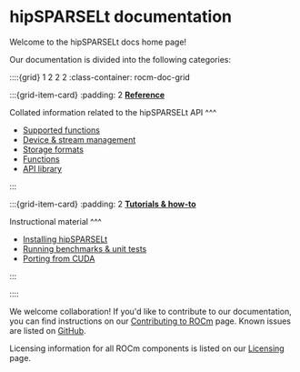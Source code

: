 # hipSPARSELt documentation

Welcome to the hipSPARSELt docs home page!

Our documentation is divided into the following categories:

::::{grid} 1 2 2 2
:class-container: rocm-doc-grid

:::{grid-item-card}
:padding: 2
**[Reference](./reference/api-library.md)**

Collated information related to the hipSPARSELt API
^^^

* [Supported functions](./reference/supported-functions.md)
* [Device & stream management](./reference/device-stream-manage.md)
* [Storage formats](./reference/storage-format.md)
* [Functions](./reference/functions.md)
* [API library](../doxygen/docBin/html/index)

:::

:::{grid-item-card}
:padding: 2
**[Tutorials & how-to](./tutorials/index.md)**

Instructional material
^^^

* [Installing hipSPARSELt](./tutorials/install/linux.md)
* [Running benchmarks & unit tests](./tutorials/benchmarks-unit-tests.md)
* [Porting from CUDA](./tutorials/porting.md)

:::

::::

We welcome collaboration! If you'd like to contribute to our documentation, you can find instructions
on our [Contributing to ROCm](https://rocm.docs.amd.com/en/latest/contribute/index.md) page.
Known issues are listed on [GitHub](https://github.com/ROCmSoftwarePlatform/hipSPARSELt/issues).

Licensing information for all ROCm components is listed on our
[Licensing](https://rocm.docs.amd.com/en/latest/about/license.md) page.

